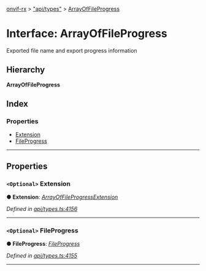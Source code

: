 [onvif-rx](../README.md) > ["api/types"](../modules/_api_types_.md) > [ArrayOfFileProgress](../interfaces/_api_types_.arrayoffileprogress.md)

# Interface: ArrayOfFileProgress

Exported file name and export progress information

## Hierarchy

**ArrayOfFileProgress**

## Index

### Properties

* [Extension](_api_types_.arrayoffileprogress.md#extension)
* [FileProgress](_api_types_.arrayoffileprogress.md#fileprogress)

---

## Properties

<a id="extension"></a>

### `<Optional>` Extension

**● Extension**: *[ArrayOfFileProgressExtension](_api_types_.arrayoffileprogressextension.md)*

*Defined in [api/types.ts:4156](https://github.com/patrickmichalina/onvif-rx/blob/034e4d6/src/api/types.ts#L4156)*

___
<a id="fileprogress"></a>

### `<Optional>` FileProgress

**● FileProgress**: *[FileProgress](_api_types_.arrayoffileprogress.md#fileprogress)*

*Defined in [api/types.ts:4155](https://github.com/patrickmichalina/onvif-rx/blob/034e4d6/src/api/types.ts#L4155)*

___

